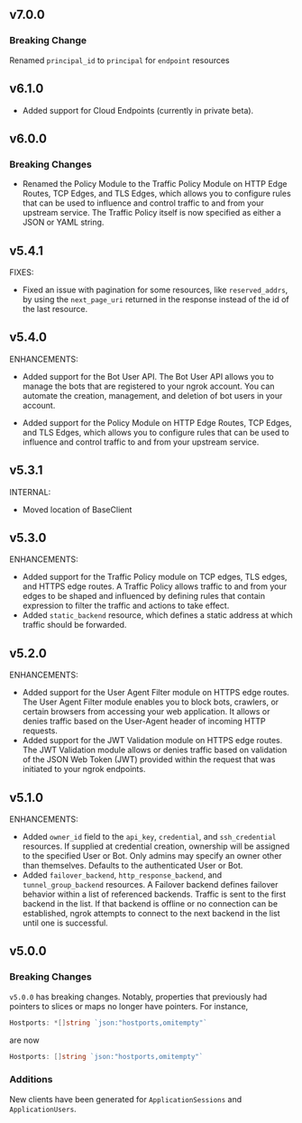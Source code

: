 <!-- Code generated for API Clients. DO NOT EDIT. -->
## v7.0.0
### Breaking Change
Renamed `principal_id` to `principal` for `endpoint` resources

## v6.1.0
* Added support for Cloud Endpoints (currently in private beta).

## v6.0.0
### Breaking Changes
* Renamed the Policy Module to the Traffic Policy Module on HTTP Edge Routes, TCP Edges, and TLS Edges, which allows you to configure rules that can be used to influence and control traffic to and from your upstream service. The Traffic Policy itself is now specified as either a JSON or YAML string.

## v5.4.1

FIXES:

* Fixed an issue with pagination for some resources, like `reserved_addrs`, by using the `next_page_uri` returned in the response instead of the id of the last resource.

## v5.4.0

ENHANCEMENTS:

* Added support for the Bot User API. The Bot User API allows you to manage the bots that are registered to your ngrok account. You can automate the creation, management, and deletion of bot users in your account.

* Added support for the Policy Module on HTTP Edge Routes, TCP Edges, and TLS Edges, which allows you to configure rules that can be used to influence and control traffic to and from your upstream service.

## v5.3.1

INTERNAL:

* Moved location of BaseClient

## v5.3.0

ENHANCEMENTS:

* Added support for the Traffic Policy module on TCP edges, TLS edges, and HTTPS edge routes. A Traffic Policy allows traffic to and from your edges to be shaped and influenced by defining rules that contain expression to filter the traffic and actions to take effect.
* Added `static_backend` resource, which defines a static address at which traffic should be forwarded.

## v5.2.0

ENHANCEMENTS:

* Added support for the User Agent Filter module on HTTPS edge routes. The User Agent Filter module enables you to block bots, crawlers, or certain browsers from accessing your web application. It allows or denies traffic based on the User-Agent header of incoming HTTP requests.
* Added support for the JWT Validation module on HTTPS edge routes. The JWT Validation module allows or denies traffic based on validation of the JSON Web Token (JWT) provided within the request that was initiated to your ngrok endpoints.

## v5.1.0

ENHANCEMENTS:

* Added `owner_id` field to the `api_key`, `credential`, and `ssh_credential` resources. If supplied at credential creation, ownership will be assigned to the specified User or Bot. Only admins may specify an owner other than themselves. Defaults to the authenticated User or Bot.
* Added `failover_backend`, `http_response_backend`, and `tunnel_group_backend` resources. A Failover backend defines failover behavior within a list of referenced backends. Traffic is sent to the first backend in the list. If that backend is offline or no connection can be established, ngrok attempts to connect to the next backend in the list until one is successful.

## v5.0.0

### Breaking Changes

`v5.0.0` has breaking changes. Notably, properties that
previously had pointers to slices or maps no longer have pointers. For instance,

```go
Hostports: *[]string `json:"hostports,omitempty"`
```

are now

```go
Hostports: []string `json:"hostports,omitempty"`
```

### Additions

New clients have been generated for `ApplicationSessions` and `ApplicationUsers`. 

